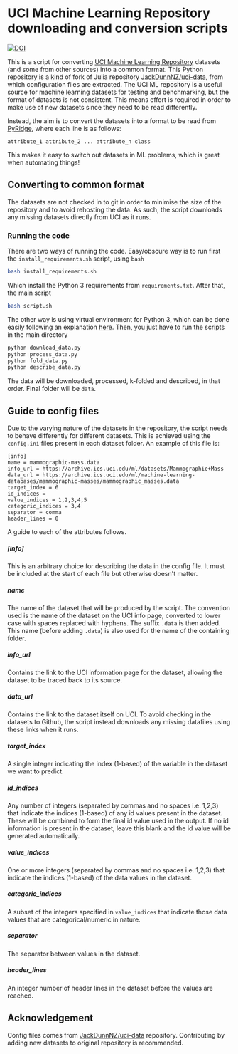 # UCI Machine Learning Repository downloading and conversion scripts

[![DOI](https://zenodo.org/badge/132050484.svg)](https://zenodo.org/badge/latestdoi/132050484)

This is a script for converting [UCI Machine Learning Repository](http://archive.ics.uci.edu/ml/datasets.html) datasets (and some from other sources) into a common format. This Python repository is a kind of fork of Julia repository [JackDunnNZ/uci-data](https://github.com/JackDunnNZ/uci-data), from which configuration files are extracted. The UCI ML repository is a useful source for machine learning datasets for testing and benchmarking, but the format of datasets is not consistent. This means effort is required in order to make use of new datasets since they need to be read differently.

Instead, the aim is to convert the datasets into a format to be read
from [PyRidge](https://github.com/cperales/PyRidge), where each line is as follows:

    attribute_1 attribute_2 ... attribute_n class

This makes it easy to switch out datasets in ML problems, which is great when automating things!

## Converting to common format

The datasets are not checked in to git in order to minimise the size of the repository and to avoid rehosting the data. As such, the script downloads any missing datasets directly from UCI as it runs.

### Running the code

There are two ways of running the code. Easy/obscure way is to run
first the `install_requirements.sh` script, using `bash`

```bash
bash install_requirements.sh
```

Which install the Python 3 requirements from `requirements.txt`.
After that, the main script

```bash
bash script.sh
```

The other way is using virtual environment for Python 3, which can be
done easily following an explanation
[here](https://github.com/cperales/PyRidge#how-to-install-it-within-a-virtual-environment).
Then, you just have to run the scripts in the main directory

```bash
python download_data.py
python process_data.py
python fold_data.py
python describe_data.py
```

The data will be downloaded, processed, k-folded and described,
in that order. Final folder will be `data`.

## Guide to config files

Due to the varying nature of the datasets in the repository, the script needs to behave differently for different datasets. This is achieved using the `config.ini` files present in each dataset folder. An example of this file is:

    [info]
    name = mammographic-mass.data
    info_url = https://archive.ics.uci.edu/ml/datasets/Mammographic+Mass
    data_url = https://archive.ics.uci.edu/ml/machine-learning-databases/mammographic-masses/mammographic_masses.data
    target_index = 6
    id_indices =
    value_indices = 1,2,3,4,5
    categoric_indices = 3,4
    separator = comma
    header_lines = 0

A guide to each of the attributes follows.

##### [info]

This is an arbitrary choice for describing the data in the config file. It must be included at the start of each file but otherwise doesn't matter.

##### name

The name of the dataset that will be produced by the script. The convention used is the name of the dataset on the UCI info page, converted to lower case with spaces replaced with hyphens. The suffix `.data` is then added. This name (before adding `.data`) is also used for the name of the containing folder.

##### info_url

Contains the link to the UCI information page for the dataset, allowing the dataset to be traced back to its source.

##### data_url

Contains the link to the dataset itself on UCI. To avoid checking in the datasets to Github, the script instead downloads any missing datafiles using these links when it runs.

##### target_index

A single integer indicating the index (1-based) of the variable in the dataset we want to predict.

##### id_indices

Any number of integers (separated by commas and no spaces i.e. 1,2,3) that indicate the indices (1-based) of any id values present in the dataset. These will be combined to form the final id value used in the output. If no id information is present in the dataset, leave this blank and the id value will be generated automatically.

##### value_indices

One or more integers (separated by commas and no spaces i.e. 1,2,3) that indicate the indices (1-based) of the data values in the dataset.

##### categoric_indices

A subset of the integers specified in `value_indices` that indicate those data values that are categorical/numeric in nature.

##### separator

The separator between values in the dataset.

##### header_lines

An integer number of header lines in the dataset before the values are reached.

## Acknowledgement

Config files comes from [JackDunnNZ/uci-data](https://github.com/JackDunnNZ/uci-data)
repository. Contributing by adding new datasets to original repository is recommended.
